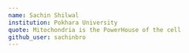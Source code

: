 ```yaml
---
name: Sachin Shilwal
institution: Pokhara University
quote: Mitochondria is the PowerHouse of the cell
github_user: sachinbro
---
```

